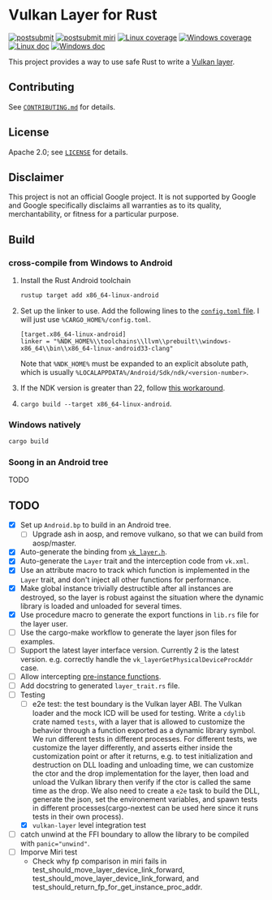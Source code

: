 # Vulkan Layer for Rust
[![postsubmit](https://github.com/google/vk-layer-for-rust/actions/workflows/postsubmit.yml/badge.svg)](https://github.com/google/vk-layer-for-rust/actions/workflows/postsubmit.yml)
[![postsubmit miri](https://github.com/google/vk-layer-for-rust/actions/workflows/postsubmit-miri.yml/badge.svg?branch=main)](https://github.com/google/vk-layer-for-rust/actions/workflows/postsubmit-miri.yml)
[![Linux coverage](https://img.shields.io/endpoint?url=https%3A%2F%2Fraw.githubusercontent.com%2Fgoogle%2Fvk-layer-for-rust%2Fstatic_resource%2Fcoverage-Linux%2Fcoverage_badge.json)](https://google.github.io/vk-layer-for-rust/coverage-Linux/llvm-cov/html/index.html)
[![Windows coverage](https://img.shields.io/endpoint?url=https%3A%2F%2Fraw.githubusercontent.com%2Fgoogle%2Fvk-layer-for-rust%2Fstatic_resource%2Fcoverage-Windows%2Fcoverage_badge.json)](https://google.github.io/vk-layer-for-rust/coverage-Windows/llvm-cov/html/index.html)
[![Linux doc](https://img.shields.io/badge/doc-Linux-blue)](https://google.github.io/vk-layer-for-rust/doc-Linux/vulkan_layer/index.html)
[![Windows doc](https://img.shields.io/badge/doc-Windows-blue)](https://google.github.io/vk-layer-for-rust/doc-Windows/vulkan_layer/index.html)

This project provides a way to use safe Rust to write a [Vulkan layer](https://github.com/KhronosGroup/Vulkan-Loader/blob/121c1f42025a82dca7922a503ca77df51c37b394/docs/LoaderInterfaceArchitecture.md#layers).

## Contributing

See [`CONTRIBUTING.md`](CONTRIBUTING.md) for details.

## License

Apache 2.0; see [`LICENSE`](LICENSE) for details.

## Disclaimer

This project is not an official Google project. It is not supported by
Google and Google specifically disclaims all warranties as to its quality,
merchantability, or fitness for a particular purpose.

## Build

### cross-compile from Windows to Android

1. Install the Rust Android toolchain

   ```bash
   rustup target add x86_64-linux-android
   ```

2. Set up the linker to use. Add the following lines to the [`config.toml` file](https://doc.rust-lang.org/cargo/reference/config.html#hierarchical-structure). I will just use `%CARGO_HOME%/config.toml`.

   ```plaintext
   [target.x86_64-linux-android]
   linker = "%NDK_HOME%\\toolchains\\llvm\\prebuilt\\windows-x86_64\\bin\\x86_64-linux-android33-clang"
   ```

   Note that `%NDK_HOME%` must be expanded to an explicit absolute path, which is usually `%LOCALAPPDATA%/Android/Sdk/ndk/<version-number>`.

3. If the NDK version is greater than 22, follow [this workaround](https://stackoverflow.com/a/74041320).

4. `cargo build --target x86_64-linux-android`.

### Windows natively

```bash
cargo build
```

### Soong in an Android tree

TODO

## TODO

- [x] Set up `Android.bp` to build in an Android tree.
  - [ ] Upgrade ash in aosp, and remove vulkano, so that we can build from aosp/master.
- [x] Auto-generate the binding from [`vk_layer.h`](https://github.com/KhronosGroup/Vulkan-Headers/blob/9e61870ecbd32514113b467e0a0c46f60ed222c7/include/vulkan/vk_layer.h).
- [x] Auto-generate the `Layer` trait and the interception code from `vk.xml`.
- [x] Use an attribute macro to track which function is implemented in the `Layer` trait, and don't inject all other functions for performance.
- [x] Make global instance trivially destructible after all instances are destroyed, so the layer is robust against the situation where the dynamic library is loaded and unloaded for several times.
- [x] Use procedure macro to generate the export functions in `lib.rs` file for the layer user.
- [ ] Use the cargo-make workflow to generate the layer json files for examples.
- [ ] Support the latest layer interface version. Currently 2 is the latest version. e.g. correctly handle the `vk_layerGetPhysicalDeviceProcAddr` case.
- [ ] Allow intercepting [pre-instance functions](https://github.com/KhronosGroup/Vulkan-Loader/blob/0c63db1aeda6916690b863688fa6cdf2ac1f790b/docs/LoaderLayerInterface.md#pre-instance-functions).
- [ ] Add docstring to generated `layer_trait.rs` file.
- [ ] Testing
  - [ ] e2e test: the test boundary is the Vulkan layer ABI. The Vulkan loader and the mock ICD will be used for testing. Write a `cdylib` crate named `tests`, with a layer that is allowed to customize the behavior through a function exported as a dynamic library symbol. We run different tests in different processes. For different tests, we customize the layer differently, and asserts either inside the customization point or after it returns, e.g. to test initialization and destruction on DLL loading and unloading time, we can customize the ctor and the drop implementation for the layer, then load and unload the Vulkan library then verify if the ctor is called the same time as the drop. We also need to create a `e2e` task to build the DLL, generate the json, set the environement variables, and spawn tests in different processes(cargo-nextest can be used here since it runs tests in their own process).
  - [x] `vulkan-layer` level integration test
- [ ] catch unwind at the FFI boundary to allow the library to be compiled with `panic="unwind"`.
- [ ] Imporve Miri test
  - Check why fp comparison in miri fails in test_should_move_layer_device_link_forward, test_should_move_layer_device_link_forward, and test_should_return_fp_for_get_instance_proc_addr.
